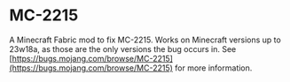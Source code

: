 # MC-2215

A Minecraft Fabric mod to fix MC-2215. Works on Minecraft versions up to 23w18a, as those are the only versions the bug occurs in. See [https://bugs.mojang.com/browse/MC-2215](https://bugs.mojang.com/browse/MC-2215) for more information.
